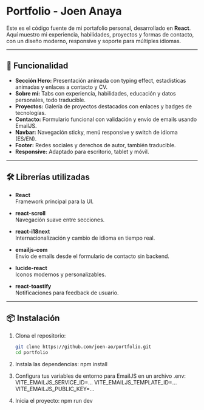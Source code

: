 # Portfolio - Joen Anaya

Este es el código fuente de mi portafolio personal, desarrollado en **React**. Aquí muestro mi experiencia, habilidades, proyectos y formas de contacto, con un diseño moderno, responsive y soporte para múltiples idiomas.

---

## 🚀 Funcionalidad

- **Sección Hero:** Presentación animada con typing effect, estadísticas animadas y enlaces a contacto y CV.
- **Sobre mí:** Tabs con experiencia, habilidades, educación y datos personales, todo traducible.
- **Proyectos:** Galería de proyectos destacados con enlaces y badges de tecnologías.
- **Contacto:** Formulario funcional con validación y envío de emails usando EmailJS.
- **Navbar:** Navegación sticky, menú responsive y switch de idioma (ES/EN).
- **Footer:** Redes sociales y derechos de autor, también traducible.
- **Responsive:** Adaptado para escritorio, tablet y móvil.

---

## 🛠️ Librerías utilizadas

- **React**  
  Framework principal para la UI.

- **react-scroll**  
  Navegación suave entre secciones.

- **react-i18next**  
  Internacionalización y cambio de idioma en tiempo real.

- **emailjs-com**  
  Envío de emails desde el formulario de contacto sin backend.

- **lucide-react**  
  Iconos modernos y personalizables.

- **react-toastify**  
  Notificaciones para feedback de usuario.

---

## 📦 Instalación

1. Clona el repositorio:
   ```bash
   git clone https://github.com/joen-ao/portfolio.git
   cd portfolio

2. Instala las dependencias:
    npm install

3. Configura tus variables de entorno para EmailJS en un archivo .env:
    VITE_EMAILJS_SERVICE_ID=...
    VITE_EMAILJS_TEMPLATE_ID=...
    VITE_EMAILJS_PUBLIC_KEY=...

4. Inicia el proyecto:
    npm run dev
